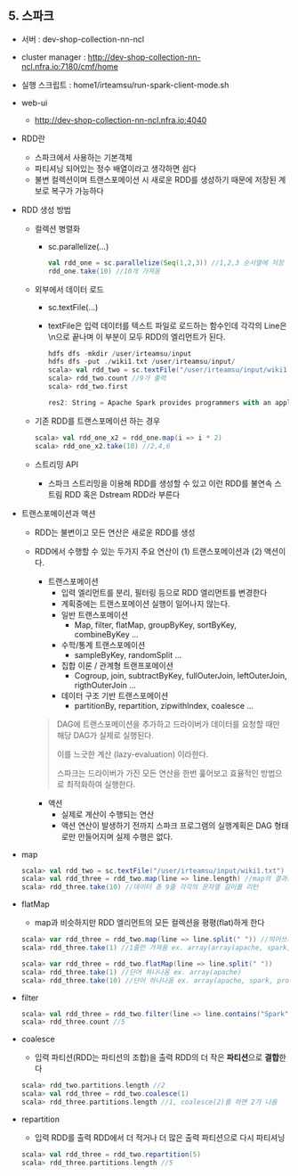 ## 5. 스파크 

- 서버 : dev-shop-collection-nn-ncl

- cluster manager : http://dev-shop-collection-nn-ncl.nfra.io:7180/cmf/home

- 실행 스크립트 : home1/irteamsu/run-spark-client-mode.sh

- web-ui

  - http://dev-shop-collection-nn-ncl.nfra.io:4040

- RDD란

  - 스파크에서 사용하는 기본객체
  - 파티셔닝 되어있는 정수 배열이라고 생각하면 쉽다
  - 불변 컬렉션이며 트랜스포메이션 시 새로운 RDD를 생성하기 때문에 저장된 계보로 복구가 가능하다

- RDD 생성 방법

  - 컬렉션 병렬화

    - sc.parallelize(...)

      ```scala
      val rdd_one = sc.parallelize(Seq(1,2,3)) //1,2,3 순서열에 저장
      rdd_one.take(10) //10개 가져옴
      ```

  - 외부에서 데이터 로드

    - sc.textFile(...)

    - textFile은 입력 데이터를 텍스트 파일로 로드하는 함수인데 
      각각의 Line은 \n으로 끝나며 이 부분이 모두 RDD의 엘리먼트가 된다.

      

      ```scala
      hdfs dfs -mkdir /user/irteamsu/input
      hdfs dfs -put ./wiki1.txt /user/irteamsu/input/
      scala> val rdd_two = sc.textFile("/user/irteamsu/input/wiki1.txt")
      scala> rdd_two.count //9가 출력 
      scala> rdd_two.first
      
      res2: String = Apache Spark provides programmers with an application programming interface centered on a data structure called the resilient distributed dataset (RDD), a read-only multiset of data items distributed over a cluster of machines, that is maintained in a fault-tolerant way.
      ```

      

  - 기존 RDD를 트랜스포메이션 하는 경우

    ```scala
    scala> val rdd_one_x2 = rdd_one.map(i => i * 2)
    scala> rdd_one_x2.take(10) //2,4,6
    ```

  - 스트리밍 API

    - 스파크 스트리밍을 이용해 RDD를 생성할 수 있고 이런 RDD를 불연속 스트림 RDD 혹은 Dstream RDD라 부른다

- 트랜스포메이션과 액션 

  - RDD는 불변이고 모든 연산은 새로운 RDD를 생성

  - RDD에서 수행할 수 있는 두가지 주요 연산이 (1) 트랜스포메이션과 (2) 액션이다.

    - 트랜스포메이션
      - 입력 엘리먼트를 분리, 필터링 등으로 RDD 엘리먼트를 변경한다
      - 계획중에는 트랜스포메이션 실행이 일어나지 않는다.
      - 일반 트랜스포메이션
        - Map, filter, flatMap, groupByKey, sortByKey, combineByKey ...
      - 수학/통계 트랜스포메이션
        - sampleByKey, randomSplit ...
      - 집합 이론 / 관계형 트랜프포메이션
        - Cogroup, join, subtractByKey, fullOuterJoin, leftOuterJoin, rigthOuterJoin ...
      - 데이터 구조 기반 트랜스포메이션
        - partitionBy, repartition, zipwithIndex, coalesce ...

    > DAG에 트랜스포메이션을 추가하고 드라이버가 데이터를 요청할 때만 해당 DAG가 실제로 실행된다.
    >
    > 이를 느긋한 계산 (lazy-evaluation) 이라한다. 
    >
    > 스파크는 드라이버가 가진 모든 연산을 한번 훑어보고 효율적인 방법으로 최적화하여 실행한다.

    

    - 액션
      - 실제로 계산이 수행되는 연산
      - 액션 연산이 발생하기 전까지 스파크 프로그램의 실행계획은 DAG 형태로만 만들어지며 실제 수행은 없다.



- map

  ```scala
  scala> val rdd_two = sc.textFile("/user/irteamsu/input/wiki1.txt")
  scala> val rdd_three = rdd_two.map(line => line.length) //map의 결과로 새로운 RDD가 만들어진다
  scala> rdd_three.take(10) //데이터 총 9줄 각각의 문자열 길이를 리턴
  ```

- flatMap

  - map과 비슷하지만 RDD 엘리먼트의 모든 컬렉션을 평평(flat)하게 한다

  ```scala
  scala> var rdd_three = rdd_two.map(line => line.split(" ")) //띄어쓰기 별로 모두 끊어 array에 저장
  scala> rdd_three.take(1) //1줄만 가져옴 ex. array(array(apache, spark, provides ...))
  
  scala> var rdd_three = rdd_two.flatMap(line => line.split(" "))
  scala> rdd_three.take(1) //단어 하나나옴 ex. array(apache)
  scala> rdd_three.take(10) //단어 하나나옴 ex. array(apache, spark, provides)
  ```

- filter

  ```scala
  scala> val rdd_three = rdd_two.filter(line => line.contains("Spark"))
  scala> rdd_three.count //5
  ```

- coalesce

  - 입력 파티션(RDD는 파티션의 조합)을 출력 RDD의 더 작은 **파티션**으로 **결합**한다 

  ```scala
  scala> rdd_two.partitions.length //2
  scala> val rdd_three = rdd_two.coalesce(1)
  scala> rdd_three.partitions.length //1, coalesce(2)를 하면 2가 나옴
  ```

- repartition

  - 입력 RDD를 출력 RDD에서 더 적거나 더 많은 출력 파티션으로 다시 파티셔닝

  ```scala
  scala> val rdd_three = rdd_two.repartition(5)
  scala> rdd_three.partitions.length //5
  ```

